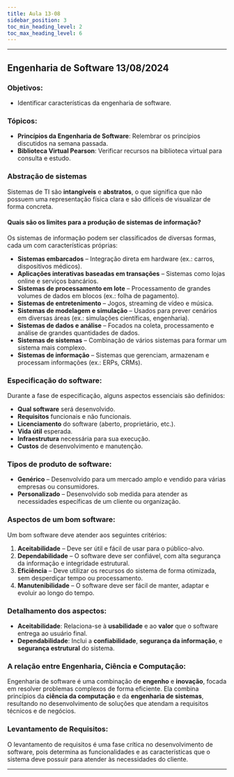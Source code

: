 ```yaml
---
title: Aula 13-08
sidebar_position: 3
toc_min_heading_level: 2 
toc_max_heading_level: 6
---
```

---

## Engenharia de Software 13/08/2024

### Objetivos:
* Identificar características da engenharia de software.

### Tópicos:
- **Princípios da Engenharia de Software**: Relembrar os princípios discutidos na semana passada.
- **Biblioteca Virtual Pearson**: Verificar recursos na biblioteca virtual para consulta e estudo.

### Abstração de sistemas
Sistemas de TI são **intangíveis** e **abstratos**, o que significa que não possuem uma representação física clara e são difíceis de visualizar de forma concreta.

#### Quais são os limites para a produção de sistemas de informação?
Os sistemas de informação podem ser classificados de diversas formas, cada um com características próprias:

- **Sistemas embarcados** – Integração direta em hardware (ex.: carros, dispositivos médicos).
- **Aplicações interativas baseadas em transações** – Sistemas como lojas online e serviços bancários.
- **Sistemas de processamento em lote** – Processamento de grandes volumes de dados em blocos (ex.: folha de pagamento).
- **Sistemas de entretenimento** – Jogos, streaming de vídeo e música.
- **Sistemas de modelagem e simulação** – Usados para prever cenários em diversas áreas (ex.: simulações científicas, engenharia).
- **Sistemas de dados e análise** – Focados na coleta, processamento e análise de grandes quantidades de dados.
- **Sistemas de sistemas** – Combinação de vários sistemas para formar um sistema mais complexo.
- **Sistemas de informação** – Sistemas que gerenciam, armazenam e processam informações (ex.: ERPs, CRMs).

### Especificação do software:
Durante a fase de especificação, alguns aspectos essenciais são definidos:
- **Qual software** será desenvolvido.
- **Requisitos** funcionais e não funcionais.
- **Licenciamento** do software (aberto, proprietário, etc.).
- **Vida útil** esperada.
- **Infraestrutura** necessária para sua execução.
- **Custos** de desenvolvimento e manutenção.

### Tipos de produto de software:
- **Genérico** – Desenvolvido para um mercado amplo e vendido para várias empresas ou consumidores.
- **Personalizado** – Desenvolvido sob medida para atender as necessidades específicas de um cliente ou organização.

### Aspectos de um bom software:
Um bom software deve atender aos seguintes critérios:

1. **Aceitabilidade** – Deve ser útil e fácil de usar para o público-alvo.
2. **Dependabilidade** – O software deve ser confiável, com alta segurança da informação e integridade estrutural.
3. **Eficiência** – Deve utilizar os recursos do sistema de forma otimizada, sem desperdiçar tempo ou processamento.
4. **Manutenibilidade** – O software deve ser fácil de manter, adaptar e evoluir ao longo do tempo.

### Detalhamento dos aspectos:
- **Aceitabilidade**: Relaciona-se à **usabilidade** e ao **valor** que o software entrega ao usuário final.
- **Dependabilidade**: Inclui a **confiabilidade**, **segurança da informação**, e **segurança estrutural** do sistema.

### A relação entre Engenharia, Ciência e Computação:
Engenharia de software é uma combinação de **engenho** e **inovação**, focada em resolver problemas complexos de forma eficiente. Ela combina princípios da **ciência da computação** e da **engenharia de sistemas**, resultando no desenvolvimento de soluções que atendam a requisitos técnicos e de negócios.

### Levantamento de Requisitos:
O levantamento de requisitos é uma fase crítica no desenvolvimento de software, pois determina as funcionalidades e as características que o sistema deve possuir para atender às necessidades do cliente.

---